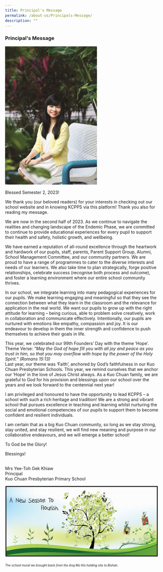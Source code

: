 ```yaml
---
title: Principal's Message
permalink: /about-us/Principals-Message/
description: ""
---
```

<h3> Principal's Message</h3>

<div class="container">
 <img src="/images/principal.jpg" style="width:60%; height:50%;"></div>

<p class="text">Blessed Semester 2, 2023!  <br> 

We thank you (our beloved readers) for your interests in checking out our school website and in knowing KCPPS via this platform! Thank you also for reading my message. 

We are now in the second half of 2023. As we continue to navigate the realities and changing landscape of the Endemic Phase, we are committed to continue to provide educational experiences for every pupil to support their health and safety, holistic growth, and wellbeing.

We have earned a reputation of all-round excellence through the heartwork and hardwork of our pupils, staff, parents, Parent Support Group, Alumni, School Management Committee, and our community partners. We are proud to have a range of programmes to cater to the diverse interests and needs of our learners. We also take time to plan strategically, forge positive relationships, celebrate success (recognise both process and outcome), and foster a learning environment where our entire school community thrives. 

In our school, we integrate learning into many pedagogical experiences for our pupils. We make learning engaging and meaningful so that they see the connection between what they learn in the classroom and the relevance for application in the real world. We want our pupils to grow up with the right attitude for learning – being curious, able to problem solve creatively, work in collaboration and communicate effectively. Intentionally, our pupils are nurtured with emotions like empathy, compassion and joy. It is our endeavour to develop in them the inner strength and confidence to push themselves to achieve their goals in life. 

This year, we celebrated our 99th Founders’ Day with the theme ‘Hope’. 
Theme Verse: “*May the God of hope fill you with all joy and peace as you trust in him, so that you may overflow with hope by the power of the Holy Spirit.” (Romans 15:13)*<br>Last year, our theme was ‘Faith’, anchored by God’s faithfulness in our Kuo Chuan Presbyterian Schools. This year, we remind ourselves that we anchor our ‘Hope’ in the love of Jesus Christ always. As a Kuo Chuan family, we are grateful to God for his provision and blessings upon our school over the years and we look forward to the centennial next year!

I am privileged and honoured to have the opportunity to lead KCPPS – a school with such a rich heritage and tradition! We are a strong and vibrant school that pursues excellence in teaching and learning whilst nurturing the social and emotional competencies of our pupils to support them to become confident and resilient individuals. 

I am certain that as a big Kuo Chuan community, so long as we stay strong, stay united, and stay resilient, we will find new meaning and purpose in our collaborative endeavours, and we will emerge a better school! 


 
	

To God be the Glory!   

Blessings! <br> <br>

Mrs Yee-Toh Gek Khiaw<br>
Principal<br>
Kuo Chuan Presbyterian Primary School


<img src="/images/A%20new%20season%20to%20flourish%20banner.png">

</p><p style="font-size:10px"><em>The school mural we brought back from the Ang Mo Kio holding site to Bishan.</em></p>